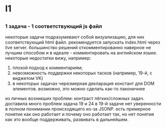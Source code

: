 # l1
##

### 1 задача - 1 соответствующий js файл

некоторые задачи подразумевают собой визуализацию, для них соответствующий html файл.
рекомендуется запускать index.html через live server.
большинство решений откомментированно наверное не лучшим способом и в идеале - комментировать на английском языке.
некоторые недостатки вижу, например:

1. плохой подход к комментариям;
2. невозможность поддержки некоторых тасков (например, 19-й, с виджетом VK)
3. в некоторых задачах черезмерная декларация констант для DOM элементов. возможно, это можно сделать как-то лаконичнее


из личных возникших проблем:
контраст лёгких/сложных задач.
доставила много проблем задача 19 и 24
в 19-й задаче нет уверенности в полном понимании происходящего из-за JSONP. есть примерное понятие как оно работает и почему оно работает так,
но нет понятия как это вообще поддерживать, развивать в дальнейшем.
